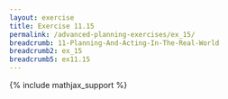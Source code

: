 ```yaml
---
layout: exercise
title: Exercise 11.15
permalink: /advanced-planning-exercises/ex_15/
breadcrumb: 11-Planning-And-Acting-In-The-Real-World
breadcrumb2: ex_15
breadcrumb5: ex11.15
---
```


{% include mathjax_support %}


